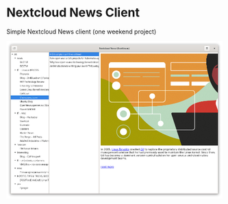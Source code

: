 # Nextcloud News Client
Simple Nextcloud News client
(one weekend project)

![screenshot01](https://github.com/goloshubov/ncnc/blob/master/screenshots/Screenshot01.png)

